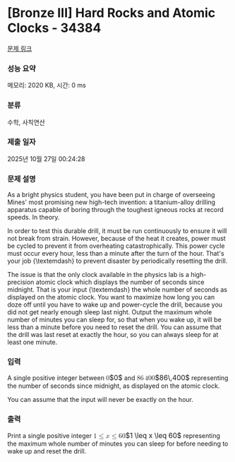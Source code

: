 # [Bronze III] Hard Rocks and Atomic Clocks - 34384 

[문제 링크](https://www.acmicpc.net/problem/34384) 

### 성능 요약

메모리: 2020 KB, 시간: 0 ms

### 분류

수학, 사칙연산

### 제출 일자

2025년 10월 27일 00:24:28

### 문제 설명

<p>As a bright physics student, you have been put in charge of overseeing Mines' most promising new high-tech invention: a titanium-alloy drilling apparatus capable of boring through the toughest igneous rocks at record speeds. In theory.</p>

<p>In order to test this durable drill, it must be run continuously to ensure it will not break from strain. However, because of the heat it creates, power must be cycled to prevent it from overheating catastrophically. This power cycle must occur every hour, less than a minute after the turn of the hour. That's your job {\textemdash} to prevent disaster by periodically resetting the drill.</p>

<p>The issue is that the only clock available in the physics lab is a high-precision atomic clock which displays the number of seconds since midnight. That is your input {\textemdash} the whole number of seconds as displayed on the atomic clock. You want to maximize how long you can doze off until you have to wake up and power-cycle the drill, because you did not get nearly enough sleep last night. Output the maximum whole number of minutes you can sleep for, so that when you wake up, it will be less than a minute before you need to reset the drill. You can assume that the drill was last reset at exactly the hour, so you can always sleep for at least one minute.</p>

### 입력 

 <p>A single positive integer between <mjx-container class="MathJax" jax="CHTML" style="font-size: 110.3%; position: relative;"><mjx-math class="MJX-TEX" aria-hidden="true"><mjx-mn class="mjx-n"><mjx-c class="mjx-c30"></mjx-c></mjx-mn></mjx-math><mjx-assistive-mml unselectable="on" display="inline"><math xmlns="http://www.w3.org/1998/Math/MathML"><mn>0</mn></math></mjx-assistive-mml><span aria-hidden="true" class="no-mathjax mjx-copytext">$0$</span></mjx-container> and <mjx-container class="MathJax" jax="CHTML" style="font-size: 110.3%; position: relative;"><mjx-math class="MJX-TEX" aria-hidden="true"><mjx-mn class="mjx-n"><mjx-c class="mjx-c38"></mjx-c><mjx-c class="mjx-c36"></mjx-c></mjx-mn><mjx-mstyle><mjx-mspace style="width: 0.167em;"></mjx-mspace></mjx-mstyle><mjx-mn class="mjx-n"><mjx-c class="mjx-c34"></mjx-c><mjx-c class="mjx-c30"></mjx-c><mjx-c class="mjx-c30"></mjx-c></mjx-mn></mjx-math><mjx-assistive-mml unselectable="on" display="inline"><math xmlns="http://www.w3.org/1998/Math/MathML"><mn>86</mn><mstyle scriptlevel="0"><mspace width="0.167em"></mspace></mstyle><mn>400</mn></math></mjx-assistive-mml><span aria-hidden="true" class="no-mathjax mjx-copytext">$86\,400$</span></mjx-container> representing the number of seconds since midnight, as displayed on the atomic clock.</p>

<p>You can assume that the input will never be exactly on the hour.</p>

### 출력 

 <p>Print a single positive integer <mjx-container class="MathJax" jax="CHTML" style="font-size: 110.3%; position: relative;"><mjx-math class="MJX-TEX" aria-hidden="true"><mjx-mn class="mjx-n"><mjx-c class="mjx-c31"></mjx-c></mjx-mn><mjx-mo class="mjx-n" space="4"><mjx-c class="mjx-c2264"></mjx-c></mjx-mo><mjx-mi class="mjx-i" space="4"><mjx-c class="mjx-c1D465 TEX-I"></mjx-c></mjx-mi><mjx-mo class="mjx-n" space="4"><mjx-c class="mjx-c2264"></mjx-c></mjx-mo><mjx-mn class="mjx-n" space="4"><mjx-c class="mjx-c36"></mjx-c><mjx-c class="mjx-c30"></mjx-c></mjx-mn></mjx-math><mjx-assistive-mml unselectable="on" display="inline"><math xmlns="http://www.w3.org/1998/Math/MathML"><mn>1</mn><mo>≤</mo><mi>x</mi><mo>≤</mo><mn>60</mn></math></mjx-assistive-mml><span aria-hidden="true" class="no-mathjax mjx-copytext">$1 \leq x \leq 60$</span></mjx-container> representing the maximum whole number of minutes you can sleep for before needing to wake up and reset the drill.</p>

